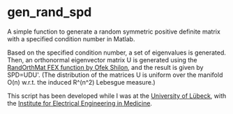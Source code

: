 # gen_rand_spd
A simple function to generate a random symmetric positive definite matrix with a specified condition number in Matlab.

Based on the specified condition number, a set of eigenvalues is generated. Then, an orthonormal eigenvector matrix U is generated using the [RandOrthMat FEX function by Ofek Shilon](https://se.mathworks.com/matlabcentral/fileexchange/11783-randorthmat), and the result is given by SPD=UDU'. (The distribution of the matrices U is uniform over the manifold O(n) w.r.t. the induced R^(n^2) Lebesgue measure.)

This script has been developed while I was at the [University of Lübeck](https://www.uni-luebeck.de/en/university/university.html), with the [Institute for Electrical Engineering in Medicine](https://www.ime.uni-luebeck.de/institute.html).
